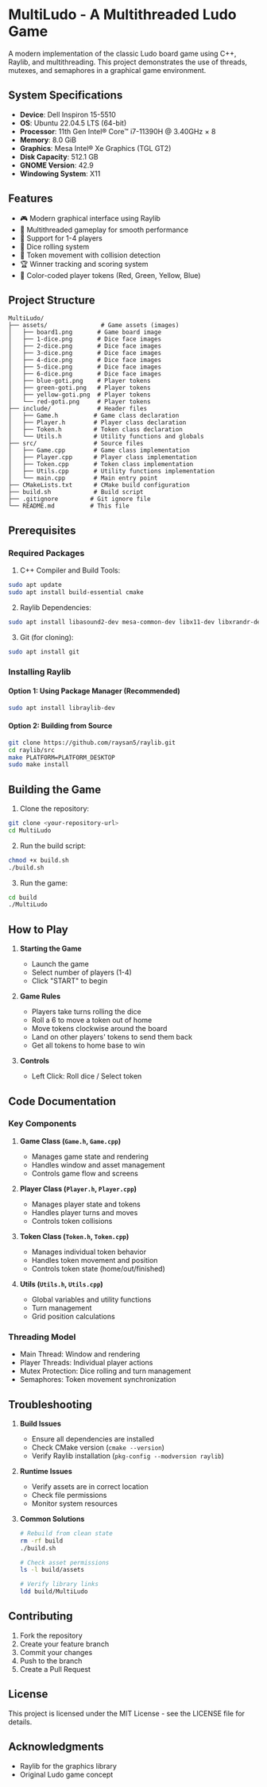 # MultiLudo - A Multithreaded Ludo Game

A modern implementation of the classic Ludo board game using C++, Raylib, and multithreading. This project demonstrates the use of threads, mutexes, and semaphores in a graphical game environment.


## System Specifications

- **Device**: Dell Inspiron 15-5510
- **OS**: Ubuntu 22.04.5 LTS (64-bit)
- **Processor**: 11th Gen Intel® Core™ i7-11390H @ 3.40GHz × 8
- **Memory**: 8.0 GiB
- **Graphics**: Mesa Intel® Xe Graphics (TGL GT2)
- **Disk Capacity**: 512.1 GB
- **GNOME Version**: 42.9
- **Windowing System**: X11

## Features

- 🎮 Modern graphical interface using Raylib
- 🧵 Multithreaded gameplay for smooth performance
- 👥 Support for 1-4 players
- 🎲 Dice rolling system
- 🎯 Token movement with collision detection
- 🏆 Winner tracking and scoring system
- 🎨 Color-coded player tokens (Red, Green, Yellow, Blue)

## Project Structure

```
MultiLudo/
├── assets/               # Game assets (images)
│   ├── board1.png       # Game board image
│   ├── 1-dice.png       # Dice face images
│   ├── 2-dice.png       # Dice face images
│   ├── 3-dice.png       # Dice face images
│   ├── 4-dice.png       # Dice face images
│   ├── 5-dice.png       # Dice face images
│   ├── 6-dice.png       # Dice face images
│   ├── blue-goti.png    # Player tokens
│   ├── green-goti.png   # Player tokens
│   ├── yellow-goti.png  # Player tokens
│   └── red-goti.png     # Player tokens
├── include/             # Header files
│   ├── Game.h          # Game class declaration
│   ├── Player.h        # Player class declaration
│   ├── Token.h         # Token class declaration
│   └── Utils.h         # Utility functions and globals
├── src/                # Source files
│   ├── Game.cpp        # Game class implementation
│   ├── Player.cpp      # Player class implementation
│   ├── Token.cpp       # Token class implementation
│   ├── Utils.cpp       # Utility functions implementation
│   └── main.cpp        # Main entry point
├── CMakeLists.txt      # CMake build configuration
├── build.sh            # Build script
├── .gitignore         # Git ignore file
└── README.md          # This file
```

## Prerequisites

### Required Packages
1. C++ Compiler and Build Tools:
```bash
sudo apt update
sudo apt install build-essential cmake
```

2. Raylib Dependencies:
```bash
sudo apt install libasound2-dev mesa-common-dev libx11-dev libxrandr-dev libxi-dev xorg-dev libgl1-mesa-dev libglu1-mesa-dev
```

3. Git (for cloning):
```bash
sudo apt install git
```

### Installing Raylib

#### Option 1: Using Package Manager (Recommended)
```bash
sudo apt install libraylib-dev
```

#### Option 2: Building from Source
```bash
git clone https://github.com/raysan5/raylib.git
cd raylib/src
make PLATFORM=PLATFORM_DESKTOP
sudo make install
```

## Building the Game

1. Clone the repository:
```bash
git clone <your-repository-url>
cd MultiLudo
```

2. Run the build script:
```bash
chmod +x build.sh
./build.sh
```

3. Run the game:
```bash
cd build
./MultiLudo
```

## How to Play

1. **Starting the Game**
   - Launch the game
   - Select number of players (1-4)
   - Click "START" to begin

2. **Game Rules**
   - Players take turns rolling the dice
   - Roll a 6 to move a token out of home
   - Move tokens clockwise around the board
   - Land on other players' tokens to send them back
   - Get all tokens to home base to win

3. **Controls**
   - Left Click: Roll dice / Select token

## Code Documentation

### Key Components

1. **Game Class (`Game.h`, `Game.cpp`)**
   - Manages game state and rendering
   - Handles window and asset management
   - Controls game flow and screens

2. **Player Class (`Player.h`, `Player.cpp`)**
   - Manages player state and tokens
   - Handles player turns and moves
   - Controls token collisions

3. **Token Class (`Token.h`, `Token.cpp`)**
   - Manages individual token behavior
   - Handles token movement and position
   - Controls token state (home/out/finished)

4. **Utils (`Utils.h`, `Utils.cpp`)**
   - Global variables and utility functions
   - Turn management
   - Grid position calculations

### Threading Model

- Main Thread: Window and rendering
- Player Threads: Individual player actions
- Mutex Protection: Dice rolling and turn management
- Semaphores: Token movement synchronization

## Troubleshooting

1. **Build Issues**
   - Ensure all dependencies are installed
   - Check CMake version (`cmake --version`)
   - Verify Raylib installation (`pkg-config --modversion raylib`)

2. **Runtime Issues**
   - Verify assets are in correct location
   - Check file permissions
   - Monitor system resources

3. **Common Solutions**
   ```bash
   # Rebuild from clean state
   rm -rf build
   ./build.sh
   
   # Check asset permissions
   ls -l build/assets
   
   # Verify library links
   ldd build/MultiLudo
   ```

## Contributing

1. Fork the repository
2. Create your feature branch
3. Commit your changes
4. Push to the branch
5. Create a Pull Request

## License

This project is licensed under the MIT License - see the LICENSE file for details.

## Acknowledgments

- Raylib for the graphics library
- Original Ludo game concept
